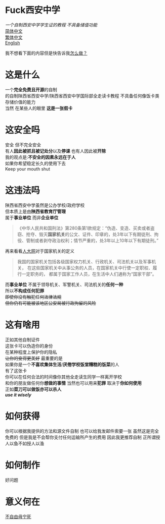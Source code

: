 # Fuck西安中学
*一个自制西安中学学生证的教程 不具备储值功能*  
[简体中文](/how-to-make.md)  
[繁体中文](/how-to-make.md)  
[English](/how-to-make.md)  

我不想看下面的内容但是快告诉我[怎么做？](/how-to-make.md)

# 这是什么
一个**完全免费且开源**的自制  
的自制陕西省西安中学/陕西省西安中学国际部全走读卡教程 
不具备任何像饭卡类存储价值的能力  
当然 在某些人的眼里 **这是一张假卡**

# 这安全吗
安全 但不完全安全  
有人**因此被抓且被记处分**以及**停课** 
也有人因此被**开除**  
我的观点是:**不安全的因素永远在于人**  
如果你希望稳定长久的使用下去  
Keep your mouth shut  

# 这违法吗
陕西省西安中学虽然是公办学校/政府学校  
但本质上是由**陕西省教育厅管理**  
属于**事业单位** 而非**企业单位**  

>《中华人民共和国刑法》第280条第1款规定：“伪造、变造、买卖或者盗窃、抢夺、毁灭**国家机关**的公文、证件、印章的，处3年以下有期徒刑、拘役、管制或者剥夺政治权利；情节严重的，处3年以上10年以下有期徒刑。”  

再来看看[人大网](http://www.npc.gov.cn/npc/c2369/200204/d6520607212b434d82843a8c82baac9d.shtml "人大网")对于国家机关的定义  
> 我国的国家机关包括各级国家权力机关、行政机关、司法机关以及军事机关，
  在这些国家机关中从事公务的人员，在国家机关中行使一定职权、履行一定职务的，
  都属于国家工作人员，在生活中人们通称为“国家干部”。  
  
而**事业单位** 不属于领导机关、军警机关、司法机关的**任何一种**  
所以**不构成任何犯罪**  
~~即使你没有触犯任何法律法规  
但你仍有可能被该地区公安局被行政拘留的风险~~

# 这有啥用
正如其他自制证件  
这张卡可以伪造你的身份  
在某种程度上保护你的隐私  
~~让你的变得更美好~~
最重要的是  
如果你是一个**不喜欢集体生活**/**厌倦学校饭堂糟糕的饭菜**的人  
有了这张卡  
你可以在任何合法的时间像你其他全走读生同学一样离开学校  
和你的朋友做任何你**想做的事情** 
当然也可以用来**犯罪** 
取决于**你如何使用**  
正如**菜刀可以做饭亦可以杀人**  
***use it wisely***  

# 如何获得
你可以根据我提供的方法和源文件自制 也可以给我发邮件索要一张 虽然这是完全免费的 但是我是不会帮你支付任何运输所产生的费用 因此我更推荐自制 正所谓授人以鱼不如授人以渔
# 如何制作
好问题

# 意义何在  
[不自由毋宁死](https://en.wikipedia.org/wiki/Live_Free_or_Die)  
